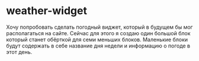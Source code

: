 # weather-widget
Хочу попробовать сделать погодный виджет, который в будущем бы мог располагаться на сайте. 
Сейчас для этого я создаю один большой блок который станет обёрткой для семи меньших блоков.
Маленькие блоки будут содержать в себе название дня недели и информацию о погоде в этот день.

